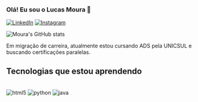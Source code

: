 
### Olá! Eu sou o Lucas Moura 🤙



[![LinkedIn](https://img.shields.io/badge/LinkedIn-0077B5?style=for-the-badge&logo=linkedin&logoColor=white)](https://www.linkedin.com/in/lucas-souza-moura/)
[![Instagram](https://img.shields.io/badge/Instagram-E4405F?style=for-the-badge&logo=instagram&logoColor=white)](https://www.instagram.com/moura4mm/)

![Moura's GitHub stats](https://github-readme-stats.vercel.app/api?username=lucasmoura96&show_icons=true&theme=dark)


Em migração de carreira, atualmente estou cursando ADS pela UNICSUL e buscando certificações paralelas.

## Tecnologias que estou aprendendo

<div style="display: inline_block"><br/>
    <img align="center" alt="html5" src=https://img.shields.io/badge/HTML5-E34F26?style=for-the-badge&logo=html5&logoColor=white />
    <img align="center" alt="python" src=https://img.shields.io/badge/Python-3776AB?style=for-the-badge&logo=python&logoColor=white />
    <img align="center" alt="java" src=https://img.shields.io/badge/Java-ED8B00?style=for-the-badge&logo=openjdk&logoColor=white />
</div><br/>
